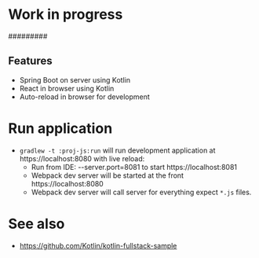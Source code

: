 # Work in progress
#########

## Features
- Spring Boot on server using Kotlin
- React in browser using Kotlin
- Auto-reload in browser for development


# Run application
- `gradlew -t :proj-js:run` will run development application at https://localhost:8080 with live reload:
  - Run from IDE: --server.port=8081 to start https://localhost:8081
  - Webpack dev server will be started at the front https://localhost:8080            
  - Webpack dev server will call server for everything expect `*.js` files.     


# See also 
- https://github.com/Kotlin/kotlin-fullstack-sample
